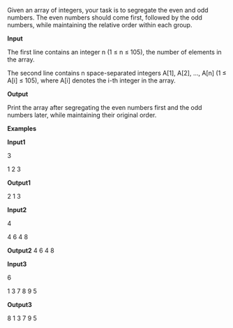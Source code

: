 Given an array of integers, your task is to segregate the even and odd numbers. The even numbers should come first, followed by the odd numbers, while maintaining the relative order within each group.

**Input**

The first line contains an integer n (1 ≤ n ≤ 105), the number of elements in the array.

The second line contains n space-separated integers A[1], A[2], ..., A[n] (1 ≤ A[i] ≤ 105), where A[i] denotes the i-th integer in the array.

**Output**

Print the array after segregating the even numbers first and the odd numbers later, while maintaining their original order.

**Examples**

**Input1**

3

1 2 3

**Output1**

2 1 3



**Input2**

4

4 6 4 8

**Output2**
4 6 4 8



**Input3**

6

1 3 7 8 9 5

**Output3**

8 1 3 7 9 5
